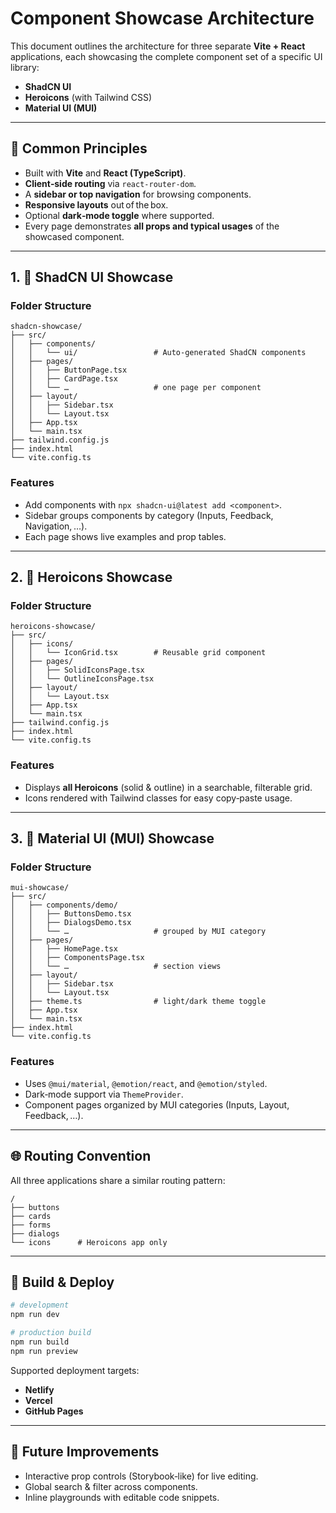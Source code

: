 # Component Showcase Architecture

This document outlines the architecture for three separate **Vite + React** applications, each showcasing the complete component set of a specific UI library:

-   **ShadCN UI**
-   **Heroicons** (with Tailwind CSS)
-   **Material UI (MUI)**

---

## 🧩 Common Principles

-   Built with **Vite** and **React (TypeScript)**.
-   **Client‑side routing** via `react-router-dom`.
-   A **sidebar or top navigation** for browsing components.
-   **Responsive layouts** out of the box.
-   Optional **dark‑mode toggle** where supported.
-   Every page demonstrates **all props and typical usages** of the showcased component.

---

## 1. 🌿 ShadCN UI Showcase

### Folder Structure

```text
shadcn-showcase/
├── src/
│   ├── components/
│   │   └── ui/                 # Auto‑generated ShadCN components
│   ├── pages/
│   │   ├── ButtonPage.tsx
│   │   ├── CardPage.tsx
│   │   └── …                   # one page per component
│   ├── layout/
│   │   ├── Sidebar.tsx
│   │   └── Layout.tsx
│   ├── App.tsx
│   └── main.tsx
├── tailwind.config.js
├── index.html
└── vite.config.ts
```

### Features

-   Add components with `npx shadcn-ui@latest add <component>`.
-   Sidebar groups components by category (Inputs, Feedback, Navigation, …).
-   Each page shows live examples and prop tables.

---

## 2. 🧭 Heroicons Showcase

### Folder Structure

```text
heroicons-showcase/
├── src/
│   ├── icons/
│   │   └── IconGrid.tsx        # Reusable grid component
│   ├── pages/
│   │   ├── SolidIconsPage.tsx
│   │   └── OutlineIconsPage.tsx
│   ├── layout/
│   │   └── Layout.tsx
│   ├── App.tsx
│   └── main.tsx
├── tailwind.config.js
├── index.html
└── vite.config.ts
```

### Features

-   Displays **all Heroicons** (solid & outline) in a searchable, filterable grid.
-   Icons rendered with Tailwind classes for easy copy‑paste usage.

---

## 3. 🧱 Material UI (MUI) Showcase

### Folder Structure

```text
mui-showcase/
├── src/
│   ├── components/demo/
│   │   ├── ButtonsDemo.tsx
│   │   ├── DialogsDemo.tsx
│   │   └── …                   # grouped by MUI category
│   ├── pages/
│   │   ├── HomePage.tsx
│   │   ├── ComponentsPage.tsx
│   │   └── …                   # section views
│   ├── layout/
│   │   ├── Sidebar.tsx
│   │   └── Layout.tsx
│   ├── theme.ts                # light/dark theme toggle
│   ├── App.tsx
│   └── main.tsx
├── index.html
└── vite.config.ts
```

### Features

-   Uses `@mui/material`, `@emotion/react`, and `@emotion/styled`.
-   Dark‑mode support via `ThemeProvider`.
-   Component pages organized by MUI categories (Inputs, Layout, Feedback, …).

---

## 🌐 Routing Convention

All three applications share a similar routing pattern:

```text
/
├── buttons
├── cards
├── forms
├── dialogs
└── icons      # Heroicons app only
```

---

## 🚀 Build & Deploy

```bash
# development
npm run dev

# production build
npm run build
npm run preview
```

Supported deployment targets:

-   **Netlify**
-   **Vercel**
-   **GitHub Pages**

---

## 🔮 Future Improvements

-   Interactive prop controls (Storybook‑like) for live editing.
-   Global search & filter across components.
-   Inline playgrounds with editable code snippets.
